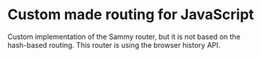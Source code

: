 # Custom made routing for JavaScript
 
Custom implementation of the Sammy router, but it is not based on the hash-based routing. This router is using the browser history API.
